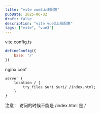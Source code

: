 ```yaml
---
title: "vite vue3上线配置"
pubDate: 2025-06-02
draft: false
description: "vite vue3上线配置"
tags: ["vite", "vue3"]
---
```


vite.config.ts
```js
defineConfig({
    base: '/'
})
```

nginx.conf
```shell
server {
    location / {
        try_files $uri $uri/ /index.html;
    }
}
```

注意： 访问的时候不能是 /index.html    是 /